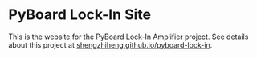 # PyBoard Lock-In Site
This is the website for the PyBoard Lock-In Amplifier project. See details about this project at [shengzhiheng.github.io/pyboard-lock-in](https://shengzhiheng.github.io/pyboard-lock-in/).
